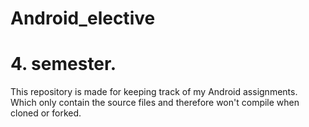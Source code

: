 # Android_elective
# 4. semester.
This repository is made for keeping track of my Android assignments.
Which only contain the source files and therefore won't compile when cloned or forked.
